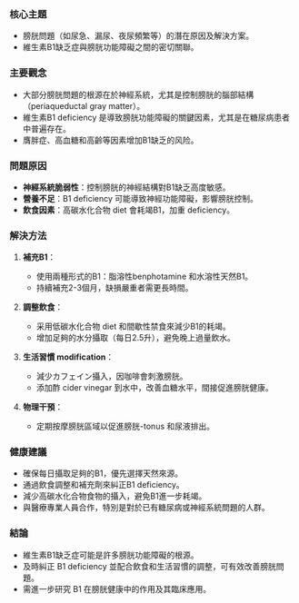 ### 核心主題
- 膀胱問題（如尿急、漏尿、夜尿頻繁等）的潛在原因及解決方案。
- 維生素B1缺乏症與膀胱功能障礙之間的密切關聯。

### 主要觀念
- 大部分膀胱問題的根源在於神經系統，尤其是控制膀胱的腦部結構（periaqueductal gray matter）。
- 維生素B1 deficiency 是導致膀胱功能障礙的關鍵因素，尤其是在糖尿病患者中普遍存在。
- 膺胖症、高血糖和高齡等因素增加B1缺乏的风险。

### 問題原因
- **神經系統脆弱性**：控制膀胱的神經結構對B1缺乏高度敏感。
- **營養不足**：B1 deficiency 可能導致神經功能障礙，影響膀胱控制。
- **飲食因素**：高碳水化合物 diet 會耗竭B1，加重 deficiency。

### 解決方法
1. **補充B1**：
   - 使用兩種形式的B1：脂溶性benphotamine 和水溶性天然B1。
   - 持續補充2-3個月，缺損嚴重者需更長時間。
   
2. **調整飲食**：
   - 采用低碳水化合物 diet 和間歇性禁食來減少B1的耗竭。
   - 增加足夠的水分攝取（每日2.5升），避免晚上過量飲水。

3. **生活習慣 modification**：
   - 減少カフェイン攝入，因咖啡會刺激膀胱。
   - 添加酢 cider vinegar 到水中，改善血糖水平，間接促進膀胱健康。

4. **物理干預**：
   - 定期按摩膀胱區域以促進膀胱-tonus 和尿液排出。

### 健康建議
- 確保每日攝取足夠的B1，優先選擇天然來源。
- 通過飲食調整和補充劑來糾正B1 deficiency。
- 減少高碳水化合物食物的攝入，避免B1進一步耗竭。
- 與醫療專業人員合作，特別是對於已有糖尿病或神經系統問題的人群。

### 結論
- 維生素B1缺乏症可能是許多膀胱功能障礙的根源。
- 及時糾正 B1 deficiency 並配合飲食和生活習慣的調整，可有效改善膀胱問題。
- 需進一步研究 B1 在膀胱健康中的作用及其臨床應用。